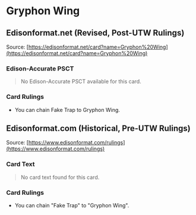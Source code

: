 # Gryphon Wing

## Edisonformat.net (Revised, Post-UTW Rulings)

Source: [https://edisonformat.net/card?name=Gryphon%20Wing](https://edisonformat.net/card?name=Gryphon%20Wing)

### Edison-Accurate PSCT

> No Edison-Accurate PSCT available for this card.

### Card Rulings

*   You can chain Fake Trap to Gryphon Wing.


## Edisonformat.com (Historical, Pre-UTW Rulings)

Source: [https://www.edisonformat.com/rulings](https://www.edisonformat.com/rulings)

### Card Text

> No card text found for this card.

### Card Rulings

*   You can chain "Fake Trap" to "Gryphon Wing".


